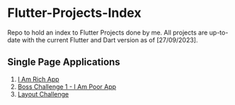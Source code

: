 # Flutter-Projects-Index
Repo to hold an index to Flutter Projects done by me. All projects are up-to-date with the current Flutter and Dart version as of [27/09/2023].

## Single Page Applications
1. [I Am Rich App](https://github.com/n-195/I_Am_Rich.git)
2. [Boss Challenge 1 - I Am Poor App](https://github.com/n-195/i_am_poor.git)
3. [Layout Challenge](https://github.com/n-195/Layout-Challenge.git)

